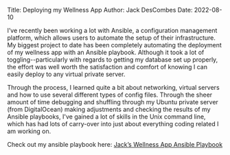 Title: Deploying my Wellness App
Author: Jack DesCombes
Date: 2022-08-10

I’ve recently been working a lot with Ansible, a configuration management platform, which allows users to automate the setup of their infrastructure. My biggest project to date has been completely automating the deployment of my wellness app with an Ansible playbook. Although it took a lot of toggling--particularly with regards to getting my database set up properly, the effort was well worth the satisfaction and comfort of knowing I can easily deploy to any virtual private server.

Through the process, I learned quite a bit about networking, virtual servers and how to use several different types of config files. Through the sheer amount of time debugging and shuffling through my Ubuntu private server (from DigitalOcean) making adjustments and checking the results of my Ansible playbooks, I've gained a lot of skills in the Unix command line, which has had lots of carry-over into just about everything coding related I am working on.

Check out my ansible playbook here:
[Jack’s Wellness App Ansible Playbook](https://github.com/jpdesc/Oura-App-Ansible)

